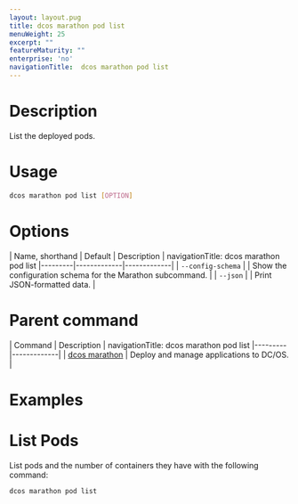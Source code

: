 ```yaml
---
layout: layout.pug
title: dcos marathon pod list
menuWeight: 25
excerpt: ""
featureMaturity: ""
enterprise: 'no'
navigationTitle:  dcos marathon pod list
---
```


<!-- This source repo for this topic is https://github.com/dcos/dcos-docs -->


# Description
List the deployed pods.

# Usage

```bash
dcos marathon pod list [OPTION]
```

# Options

| Name, shorthand | Default | Description |
navigationTitle:  dcos marathon pod list
|---------|-------------|-------------|
| `--config-schema`   |             |  Show the configuration schema for the Marathon subcommand. |
| `--json`   |             |  Print JSON-formatted data. |

# Parent command

| Command | Description |
navigationTitle:  dcos marathon pod list
|---------|-------------|
| [dcos marathon](/1.9/cli/command-reference/dcos-marathon/) | Deploy and manage applications to DC/OS. |

# Examples

# List Pods
List pods and the number of containers they have with the following command:
```
dcos marathon pod list
```

